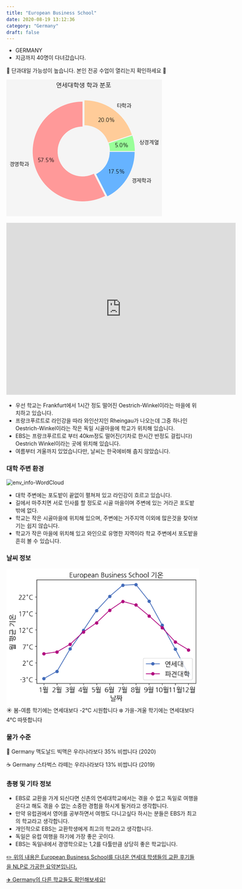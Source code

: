 ```yaml
---
title: "European Business School"
date: 2020-08-19 13:12:36
category: "Germany"
draft: false
---
```


- GERMANY
- 지금까지 40명이 다녀갔습니다.

🚨 단과대일 가능성이 높습니다. 본인 전공 수업이 열리는지 확인하세요 🚨



![department-info](../plots/DE000002.png)

<iframe
width="600"
height="450"
frameborder="0" style="border:0"
src="https://www.google.com/maps/embed/v1/place?key=AIzaSyC9e1AME-pVmWC4hBpFdu5S4dKzyepa3HQ&q=European+Business+School&center=48.83775479999999,2.2915883&zoom=14" allowfullscreen>
</iframe>

- 우선 학교는 Frankfurt에서 1시간 정도 떨어진 Oestrich-Winkel이라는 마을에 위치하고 있습니다.
- 프랑크푸르트로 라인강을 따라 와인산지인 Rheingau가 나오는데 그중 하나인 Oestrich-Winkel이라는 작은 독일 시골마을에 학교가 위치해 있습니다.
- EBS는 프랑크푸르트로 부터 40km정도 떨어진(기차로 한시간 반정도 걸립니다) Oestrich Winkel이라는 곳에 위치해 있습니다.
- 여름부터 겨울까지 있었습니다만, 날씨는 한국에비해 춥지 않았습니다.

### 대학 주변 환경

![env_info-WordCloud](../univ_wordclouds_okt/env_info/DE000002_env_info_okt.png)

- 대학 주변에는 포도밭이 끝없이 펼쳐져 있고 라인강이 흐르고 있습니다.
- 길에서 마주치면 서로 인사를 할 정도로 시골 마을이며 주변에 있는 거라곤 포도밭밖에 없다.
- 학교는 작은 시골마을에 위치해 있으며, 주변에는 거주지역 이외에 많은것을 찾아보기는 쉽지 않습니다.
- 학교가 작은 마을에 위치해 있고 와인으로 유명한 지역이라 학교 주변에서 포도밭을 흔히 볼 수 있습니다.

### 날씨 정보 
 ![temparature_DE000002](../plots/weather/DE000002.png)
☀️ 봄-여름 학기에는 연세대보다 -2°C 시원합니다
❄️ 가을-겨울 학기에는 연세대보다 4°C 따뜻합니다
### 물가 수준
🍔 Germany 맥도날드 빅맥은 우리나라보다 35% 비쌉니다 (2020)

☕️ Germany 스타벅스 라떼는 우리나라보다 13% 비쌉니다 (2019)

### 총평 및 기타 정보

- EBS로 교환을 가게 되신다면 신촌의 연세대학교에서는 겪을 수 없고 독일로 여행을 온다고 해도 겪을 수 없는 소중한 경험을 하시게 될거라고 생각합니다.
- 만약 유럽권에서 영어를 공부하면서 여행도 다니고싶다 하시는 분들은 EBS가 최고의 학교라고 생각합니다.
- 개인적으로 EBS는 교환학생에게 최고의 학교라고 생각합니다.
- 독일은 유럽 여행을 하기에 가장 좋은 곳이다.
- EBS는 독일내에서 경영학으로는 1,2를 다툴만큼 상당히 좋은 학교입니다.

[✏️ 위의 내용은 European Business School를 다녀온 연세대 학생들의 교환 후기들을 NLP로 가공한 요약본입니다.](http://oia.yonsei.ac.kr/partner/expReport.asp?ucode=DE000002&bgbn=A)

[✈️ Germany의 다른 학교들도 확인해보세요!](https://yonsei-exchange.netlify.app/?category=Germany)
